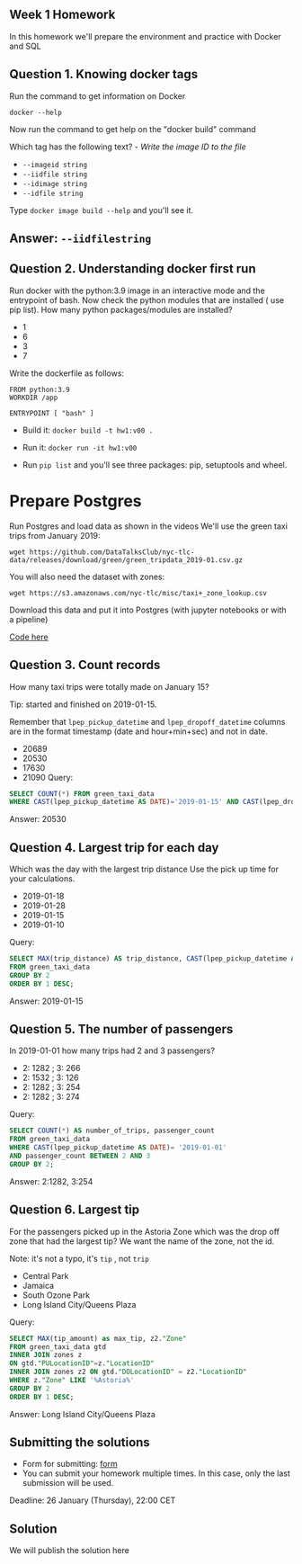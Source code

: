 ## Week 1 Homework

In this homework we'll prepare the environment 
and practice with Docker and SQL


## Question 1. Knowing docker tags

Run the command to get information on Docker 

```docker --help```

Now run the command to get help on the "docker build" command

Which tag has the following text? - *Write the image ID to the file* 

- `--imageid string`
- `--iidfile string`
- `--idimage string`
- `--idfile string`

Type `docker image build --help` and you'll see it.

## Answer: `--iidfilestring`

## Question 2. Understanding docker first run 

Run docker with the python:3.9 image in an interactive mode and the entrypoint of bash.
Now check the python modules that are installed ( use pip list). 
How many python packages/modules are installed?

- 1
- 6
- 3
- 7

Write the dockerfile as follows:
```docker
FROM python:3.9
WORKDIR /app

ENTRYPOINT [ "bash" ]
```
- Build it:
    ```docker build -t hw1:v00 .```

- Run it:
    ```docker run -it hw1:v00```

- Run `pip list` and you'll see three packages: pip, setuptools and wheel.
# Prepare Postgres

Run Postgres and load data as shown in the videos
We'll use the green taxi trips from January 2019:

```wget https://github.com/DataTalksClub/nyc-tlc-data/releases/download/green/green_tripdata_2019-01.csv.gz```

You will also need the dataset with zones:

```wget https://s3.amazonaws.com/nyc-tlc/misc/taxi+_zone_lookup.csv```

Download this data and put it into Postgres (with jupyter notebooks or with a pipeline)

[Code here](../../week_1_basics_n_setup/notebook.ipynb)
## Question 3. Count records 

How many taxi trips were totally made on January 15?

Tip: started and finished on 2019-01-15. 

Remember that `lpep_pickup_datetime` and `lpep_dropoff_datetime` columns are in the format timestamp (date and hour+min+sec) and not in date.

- 20689
- 20530
- 17630
- 21090
Query:
```sql
SELECT COUNT(*) FROM green_taxi_data
WHERE CAST(lpep_pickup_datetime AS DATE)='2019-01-15' AND CAST(lpep_dropoff_datetime AS DATE)= '2019-01-15';
```
Answer: 20530
## Question 4. Largest trip for each day

Which was the day with the largest trip distance
Use the pick up time for your calculations.

- 2019-01-18
- 2019-01-28
- 2019-01-15
- 2019-01-10

Query:
```sql
SELECT MAX(trip_distance) AS trip_distance, CAST(lpep_pickup_datetime AS DATE) AS pickup_time
FROM green_taxi_data
GROUP BY 2
ORDER BY 1 DESC;
```
Answer: 2019-01-15
## Question 5. The number of passengers

In 2019-01-01 how many trips had 2 and 3 passengers?
 
- 2: 1282 ; 3: 266
- 2: 1532 ; 3: 126
- 2: 1282 ; 3: 254
- 2: 1282 ; 3: 274

Query:
```sql
SELECT COUNT(*) AS number_of_trips, passenger_count
FROM green_taxi_data
WHERE CAST(lpep_pickup_datetime AS DATE)= '2019-01-01'
AND passenger_count BETWEEN 2 AND 3
GROUP BY 2;
```

Answer: 2:1282, 3:254


## Question 6. Largest tip

For the passengers picked up in the Astoria Zone which was the drop off zone that had the largest tip?
We want the name of the zone, not the id.

Note: it's not a typo, it's `tip` , not `trip`

- Central Park
- Jamaica
- South Ozone Park
- Long Island City/Queens Plaza

Query:
```sql
SELECT MAX(tip_amount) as max_tip, z2."Zone"
FROM green_taxi_data gtd
INNER JOIN zones z 
ON gtd."PULocationID"=z."LocationID"
INNER JOIN zones z2 ON gtd."DOLocationID" = z2."LocationID"
WHERE z."Zone" LIKE '%Astoria%'
GROUP BY 2
ORDER BY 1 DESC;
```

Answer: Long Island City/Queens Plaza


## Submitting the solutions

* Form for submitting: [form](https://forms.gle/EjphSkR1b3nsdojv7)
* You can submit your homework multiple times. In this case, only the last submission will be used. 

Deadline: 26 January (Thursday), 22:00 CET


## Solution

We will publish the solution here